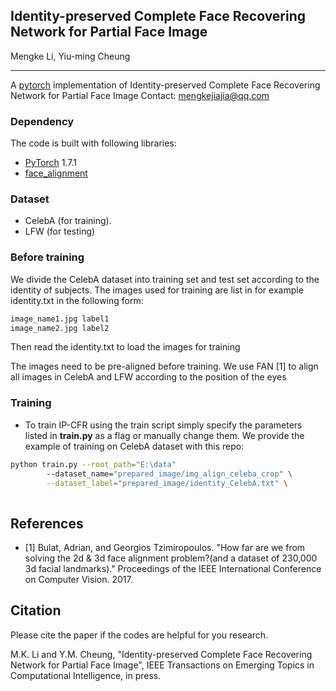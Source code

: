 ## Identity-preserved Complete Face Recovering Network for Partial Face Image
Mengke Li, Yiu-ming Cheung 
_________________
A [pytorch](http://pytorch.org/) implementation of Identity-preserved Complete Face Recovering Network for Partial Face Image
Contact: mengkejiajia@qq.com

### Dependency

The code is built with following libraries:

- [PyTorch](https://pytorch.org/) 1.7.1
- [face_alignment](https://github.com/1adrianb/face-alignment)


### Dataset
- CelebA (for training).
- LFW (for testing) 

### Before training

We divide the CelebA dataset into training set and test set according to the identity of subjects. The images used for training are list in for example identity.txt in the following form:
```bash
image_name1.jpg label1
image_name2.jpg label2
```

Then read the identity.txt to load the images for training

The images need to be pre-aligned before training. We use FAN [1] to align all images in CelebA and LFW according to the position of the eyes


### Training 

- To train IP-CFR using the train script simply specify the parameters listed in **train.py** as a flag or manually change them.
We provide the example of training on CelebA dataset with this repo:
```bash
python train.py --root_path="E:\data"
		--dataset_name="prepared_image/img_align_celeba_crop" \
		--dataset_label="prepared_image/identity_CelebA.txt" \
		
```

## References
- [1] Bulat, Adrian, and Georgios Tzimiropoulos. "How far are we from solving the 2d & 3d face alignment problem?(and a dataset of 230,000 3d facial landmarks)." Proceedings of the IEEE International Conference on Computer Vision. 2017.


## Citation

Please cite the paper if the codes are helpful for you research.

M.K. Li and Y.M. Cheung, "Identity-preserved Complete Face Recovering Network for Partial Face Image",  IEEE Transactions on Emerging Topics in Computational Intelligence, in press.
